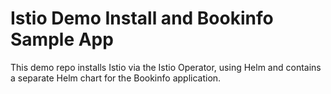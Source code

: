 
# Istio Demo Install and Bookinfo Sample App

This demo repo installs Istio via the Istio Operator, using Helm and contains a separate Helm chart for the Bookinfo application. 

